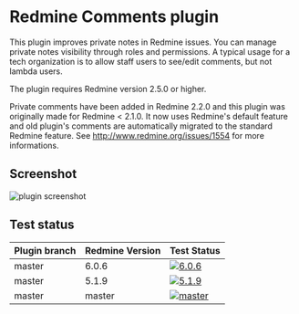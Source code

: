 Redmine Comments plugin
=======================

This plugin improves private notes in Redmine issues.
You can manage private notes visibility through roles and permissions.
A typical usage for a tech organization is to allow staff users to see/edit comments, but not lambda users.

The plugin requires Redmine version 2.5.0 or higher.

Private comments have been added in Redmine 2.2.0 and this plugin was originally made for Redmine < 2.1.0.
It now uses Redmine's default feature and old plugin's comments are automatically migrated to the standard Redmine feature.
See http://www.redmine.org/issues/1554 for more informations.

Screenshot
----------

![plugin screenshot](https://raw.githubusercontent.com/jbbarth/redmine_comments/master/assets/images/screenshot.png)

Test status
------------

|Plugin branch| Redmine Version | Test Status       |
|-------------|-----------------|-------------------|
|master       | 6.0.6           | [![6.0.6][1]][5]  |
|master       | 5.1.9           | [![5.1.9][2]][5]  |
|master       | master          | [![master][4]][5] |

[1]: https://github.com/jbbarth/redmine_comments/actions/workflows/6_0_6.yml/badge.svg
[2]: https://github.com/jbbarth/redmine_comments/actions/workflows/5_1_9.yml/badge.svg
[4]: https://github.com/jbbarth/redmine_comments/actions/workflows/master.yml/badge.svg
[5]: https://github.com/jbbarth/redmine_comments/actions
